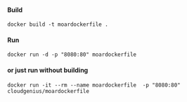 #### Build

    docker build -t moardockerfile .


#### Run

    docker run -d -p "8080:80" moardockerfile


#### or just run without building

    docker run -it --rm --name moardockerfile  -p "8080:80" cloudgenius/moardockerfile

